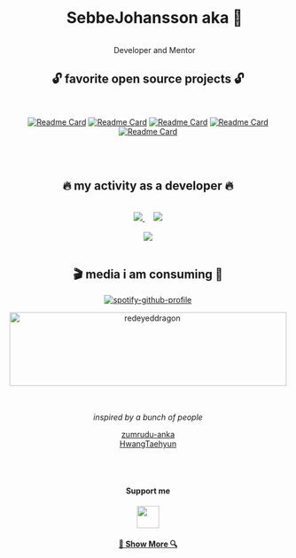 <div id="user-content-toc" align="center">
  <ul>
    <summary><h1 style="display: inline-block;">SebbeJohansson aka 🐉</h1></summary>
    <p>Developer and Mentor</p>
  </ul>
</div>

<div align="center">

<h2 align="center">🔓 favorite open source projects 🔓</h2>
<br>

[![Readme Card](https://github-readme-stats.vercel.app/api/pin/?username=sebbejohansson&repo=vrtx.ContentSystem&theme=dark)](https://github.com/sebbejohansson/vrtx.ContentSystem)
[![Readme Card](https://github-readme-stats.vercel.app/api/pin/?username=sebbejohansson&repo=storyblok-nuxt-ultimate-template&theme=dark)](https://github.com/SebbeJohansson/storyblok-nuxt-ultimate-template)
[![Readme Card](https://github-readme-stats.vercel.app/api/pin/?username=sebbejohansson&repo=sst-sdk-nuxt&theme=dark)](https://github.com/SebbeJohansson/sst-sdk-nuxt)
[![Readme Card](https://github-readme-stats.vercel.app/api/pin/?username=sebbejohansson&repo=Nuxt3-Discord-Auth-Example&theme=dark)](https://github.com/SebbeJohansson/Nuxt3-Discord-Auth-Example)
[![Readme Card](https://github-readme-stats.vercel.app/api/pin/?username=storyblok&repo=storyblok-nuxt&theme=dark&show_owner=true)](https://github.com/storyblok/storyblok-nuxt)

<br>
<br>
</div>

<div align="center">

<h2 align="center">🔥 my activity as a developer 🔥</h2>
<br>
<a href="https://github.com/denvercoder1/github-readme-streak-stats" title="Go to Source">
  <picture>
      <source 
      srcset="https://github-readme-streak-stats.herokuapp.com/?user=sebbejohansson&theme=dark"
      media="(prefers-color-scheme: dark)"
      />
      <source
      srcset="https://github-readme-streak-stats.herokuapp.com/?user=sebbejohansson"
      media="(prefers-color-scheme: light), (prefers-color-scheme: no-preference)"
      />
      <img src="https://github-readme-streak-stats.herokuapp.com/?user=sebbejohansson" />
  </picture>
</a>
&nbsp;&nbsp;&nbsp;
<a href="https://github.com/anuraghazra/github-readme-stats" title="Go to Source">
  <picture>
      <source 
      srcset="https://github-readme-stats.vercel.app/api?username=sebbejohansson&show_icons=true&count_private=true&theme=dark"
      media="(prefers-color-scheme: dark)"
      />
      <source
      srcset="https://github-readme-stats.vercel.app/api?username=sebbejohansson&show_icons=true&count_private=true"
      media="(prefers-color-scheme: light), (prefers-color-scheme: no-preference)"
      />
      <img src="https://github-readme-stats.vercel.app/api?username=sebbejohansson&show_icons=true&count_private=true" />
  </picture>
</a>
<br>
<br>
<a href="https://github.com/anuraghazra/github-readme-stats">
  <picture>
      <source 
      srcset="https://github-readme-stats.vercel.app/api/top-langs/?username=sebbejohansson&langs_count=8&layout=compact&theme=dark"
      media="(prefers-color-scheme: dark)"
      />
      <source
      srcset="https://github-readme-stats.vercel.app/api/top-langs/?username=sebbejohansson&langs_count=8&layout=compact"
      media="(prefers-color-scheme: light), (prefers-color-scheme: no-preference)"
      />
      <img src="https://github-readme-stats.vercel.app/api/top-langs/?username=sebbejohansson&langs_count=8&layout=compact" />
  </picture>
</a>
<br>
<br>
</div>

<div align="center">
<h2 align="center">🎬 media i am consuming 🎵</h2>

[![spotify-github-profile](https://spotify-github-profile.vercel.app/api/view?uid=sebastianj95&cover_image=true&theme=novatorem&show_offline=false&background_color=121212&bar_color=3e713d&bar_color_cover=true)](https://github.com/kittinan/spotify-github-profile)

<a target="_blank" href="https://trakt.tv/users/redeyeddragon"><img class="index__trakt-image" width="500" height="133" alt="redeyeddragon" src="https://widgets.trakt.tv/users/176286ec5d57f496186c5954408a9ddc/watched/banner@2x.jpg"></a>
</div>


<br>
<br>
<div align="center">
<i>inspired by a bunch of people</i>

[zumrudu-anka](https://github.com/zumrudu-anka)<br>
[HwangTaehyun](https://github.com/HwangTaehyun)<br>

</div>

<br>
<br>
<div align="center">
<h4>
  Support me
</h4>
<a href="https://www.buymeacoffee.com/sebbejohansson"><img src="https://img.buymeacoffee.com/button-api/?text=Buy me a Monster&emoji=🐉&slug=sebbejohansson&button_colour=000000&font_colour=48e704&font_family=Bree&outline_colour=48e704&coffee_colour=48e704" height="40px"/></a>

<br>

<h4>
  <a href="https://github.com/sebbejohansson?tab=repositories" title="Show Repositories">🔎 Show More 🔍</a>
</h4>
</div>
